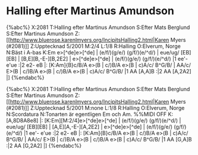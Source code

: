 # Halling efter Martinus Amundson

{%abc%}
X:2081
T:Halling efter Martinus Amundson
S:Efter Mats Berglund
S:Efter Martinus Amundson
Z:[[http://www.bluerose.karenlmyers.org/IncipitsHalling2.html|Karen Myers (#2081)]]
Z:Upptecknad 5/2001
M:2/4
L:1/8
R:Halling
O:Elverum, Norge
N:Bäst i A-bas
K:Em
e>[^de]e>[^de] | (e/f/)(g/e/) (g/f/)(e/^d/) | eue/ug/ [EB][EB] | [B,E][B,-E-][B,2E2] | e>[^de]e>[^de] |
(e/f/)(g/e/) (g/f/)(e/^d/) |1 ee'- e'ue :|2 e2- eB |: [K:Am]{B}c/B/A e>(B | c/)B/A e>(B | c)A/c/ B^G/B/ |
AA/c/ E>(B | c/)B/A e>(B | c/)B/A e>(B | c)A/c/ B^G/B/ |1 AA [A,A]B :|2 AA [A,2A2] |]
{%endabc%}

{%abc%}
X:2081
T:Halling efter Martinus Amundson
S:Efter Mats Berglund
S:Efter Martinus Amundson
Z:[[http://www.bluerose.karenlmyers.org/IncipitsHalling2.html|Karen Myers (#2081)]]
Z:Upptecknad 5/2001
M:none
L:1/8
R:Halling
O:Elverum, Norge
N:Scordatura
N:Tonarten är egentligen Em och Am.
%%MIDI OFF
K:
[A,8D8A8e8] |: [K:Em][M:2/4]e>[^de]e>[^de] | (e/f/)(g/e/) (g/f/)(e/^d/) | eue/ug/ [EB][EB] | [A,E][A,-E-][A,2E2] | e>[^de]e>[^de] |
(e/f/)(g/e/) (g/f/)(e/^d/) |1 ee'- e'ue :|2 e2- eB |:  [K:Am]{B}c/B/A e>(B | c/)B/A e>(B | c)A/c/ B^G/B/ |
AA/c/ E>(B | c/)B/A e>(B | c/)B/A e>(B | c)A/c/ B^G/B/ |1 AA [G,A]B :|2 AA [G,2A2] |]
{%endabc%}
